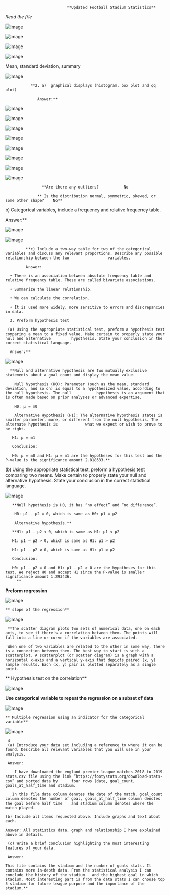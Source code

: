 
                               **Updated Football Stadium Statistics**

*Read the file*

![image](https://user-images.githubusercontent.com/81826902/113459282-a4daa400-9432-11eb-9dfa-e7d4d628bbbd.png)

![image](https://user-images.githubusercontent.com/81826902/113459302-b459ed00-9432-11eb-9fa4-d3eb1903f6e4.png)

![image](https://user-images.githubusercontent.com/81826902/113459309-ba4fce00-9432-11eb-9f27-77073ac32e75.png)

![image](https://user-images.githubusercontent.com/81826902/113459324-c3d93600-9432-11eb-92c0-50d954facfde.png)

Mean, standard deviation, summary

![image](https://user-images.githubusercontent.com/81826902/113459329-c8055380-9432-11eb-9890-f54335d3b7f4.png)

               **2.	a)  graphical displays (histogram, box plot and qq plot)

                  Answer:**

![image](https://user-images.githubusercontent.com/81826902/113462700-d4dc7400-943f-11eb-9f8f-6d5bb8aa4096.png)

![image](https://user-images.githubusercontent.com/81826902/113462715-e291f980-943f-11eb-9b15-1ad47e89b7f5.png)

![image](https://user-images.githubusercontent.com/81826902/113459334-cd629e00-9432-11eb-9fb6-12697aa2669c.png)

![image](https://user-images.githubusercontent.com/81826902/113459337-d0f62500-9432-11eb-9da4-c853474f4c61.png)

![image](https://user-images.githubusercontent.com/81826902/113462143-246d7080-943d-11eb-9a90-6842306b64a8.png)

![image](https://user-images.githubusercontent.com/81826902/113462148-2b947e80-943d-11eb-85fc-d86052d896ad.png)


![image](https://user-images.githubusercontent.com/81826902/113459358-ec613000-9432-11eb-9f2f-d2286bdfd78b.png)

![image](https://user-images.githubusercontent.com/81826902/113459362-ef5c2080-9432-11eb-8967-0a94d3594984.png)

                    **Are there any outliers?           No

                  ** Is the distribution normal, symmetric, skewed, or some other shape?    No**



                 
b) Categorical variables, include a frequency and relative frequency table.

   Answer:**

![image](https://user-images.githubusercontent.com/81826902/113459398-0733a480-9433-11eb-88bd-32af7ca6f46e.png)

![image](https://user-images.githubusercontent.com/81826902/113459422-14e92a00-9433-11eb-8a21-bf1bef3b0b78.png)

             **c) Include a two-way table for two of the categorical variables and discuss any relevant proportions. Describe any possible relationship between the two                 variables. 

             Answer:

      •	There is an association between absolute frequency table and relative frequency table. These are called bivariate associations.

      •	Summarize the linear relationship.

      •	We can calculate the correlation.

      •	It is used more widely, more sensitive to errors and discrepancies in data.

      3. Preform hypothesis test

     (a) Using the appropriate statistical test, preform a hypothesis test comparing a mean to a fixed value. Make certain to properly state your null and alternative         hypothesis. State your conclusion in the correct statistical language.

      Answer:**

![image](https://user-images.githubusercontent.com/81826902/113459601-a5c00580-9433-11eb-8038-5ed3f01cfb80.png)

      **Null and alternative hypothesis are two mutually exclusive statements about a goal count and display the mean value.

        Null hypothesis (H0): Parameter (such as the mean, standard deviation, and so on) is equal to a hypothesized value, according to the null hypothesis. The null           hypothesis is an argument that is often made based on prior analyses or advanced expertise.

        H0: μ = m0

        Alternative Hypothesis (H1): The alternative hypothesis states is smaller parameter, more, or different from the null hypothesis. The alternate hypothesis is            what we expect or wish to prove to be right.

       H1: μ = m1

       Conclusion:

       H0: μ = m0 and H1: μ = m1 are the hypotheses for this test and the P-value is the significance amount 2.818533.**

      
      
      
  (b) Using the appropriate statistical test, preform a hypothesis test comparing two means. Make certain to properly state your null and alternative hypothesis.           State your conclusion in the correct statistical language.

![image](https://user-images.githubusercontent.com/81826902/113459658-bf614d00-9433-11eb-9c53-b07842a38b21.png)

       **Null hypothesis is H0, it has “no effect” and “no difference”.

        H0: μ1 – μ2 = 0, which is same as H0: μ1 = μ2

        Alternative hypothesis.**

       **H1: μ1 – μ2 < 0, which is same as H1: μ1 < μ2

       H1: μ1 – μ2 > 0, which is same as H1: μ1 > μ2

       H1: μ1 – μ2 ≠ 0, which is same as H1: μ1 ≠ μ2

       Conclusion:

       H0: μ1 – μ2 = 0 and H1: μ1 – μ2 > 0 are the hypotheses for this test. We reject H0 and accept H1 since the P-value is smaller significance amount 1.293436.
         **
	 
	 
      
   **Preform regression**


![image](https://user-images.githubusercontent.com/81826902/113465532-59d08900-9452-11eb-8eeb-9bfac0433dd1.png)

    ** slope of the regression**

![image](https://user-images.githubusercontent.com/81826902/113465770-56d69800-9454-11eb-8ff5-abf3e63e3f3a.png)



     **The scatter diagram plots two sets of numerical data, one on each axis, to see if there's a correlation between them. The points will fall into a line or curve if the variables are associated.

     When one of two variables are related to the other in some way, there is a connection between them. The best way to start is with a scatterplot. A scatterplot (or scatter diagram) is a graph with a horizontal x-axis and a vertical y-axis that depicts paired (x, y) sample results. Each (x, y) pair is plotted separately as a single point.
    
    
     
     
   ** Hypothesis test on the correlation**
     
    
  ![image](https://user-images.githubusercontent.com/81826902/113467740-9efcb700-9462-11eb-9c2b-ec510fcf1451.png)

         
  
 **Use categorical variable to repeat the regression on a subset of data**
     
 ![image](https://user-images.githubusercontent.com/81826902/113467047-124ffa00-945e-11eb-82bb-458c35b2dd3a.png)

 
    ** Multiple regression using an indicator for the categorical variable**

![image](https://user-images.githubusercontent.com/81826902/113467040-06fcce80-945e-11eb-93c0-b731a374ca39.png)


     4
     (a) Introduce your data set including a reference to where it can be found. Describe all relevant variables that you will use in your analysis.

     Answer:

        I have downloaded the england-premier-league-matches-2018-to-2019-stats.csv file using the link “https://footystats.org/download-stats-csv” and sorted data by  	four rows (date, goal_count, goals_at_half_time and stadium.
 
       In this file date column denotes the date of the match, goal_count column denotes the number of goal, goals_at_half_time column denotes the goal before half time 	and stadium column denotes where the match played.

    (b) Include all items requested above. Include graphs and text about each.

	Answer: All statistics data, graph and relationship I have explained above in details.

     (c) Write a brief conclusion highlighting the most interesting features of your data.

     Answer: 

    This file contains the stadium and the number of goals stats. It contains more in-depth data. From the statistical analysis I can conclude the history of the stadium 	and the highest goal in which stadium. Most interesting part is from the data stats I can choose top 5 stadium for future league purpose and the importance of the  	stadium.**

